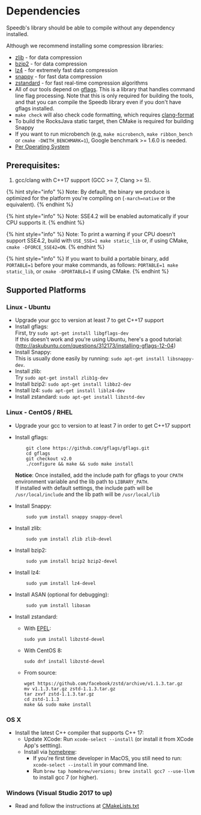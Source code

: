 # Dependencies

Speedb's library should be able to compile without any dependency installed.

Although we recommend installing some compression libraries:

* [zlib](http://www.zlib.net/) - for data compression
* [bzip2](http://www.bzip.org/) - for data compression
* [lz4](https://github.com/lz4/lz4) - for extremely fast data compression
* [snappy](http://google.github.io/snappy/) - for fast data compression
* [zstandard](http://www.zstd.net) - for fast real-time compression algorithms
* All of our tools depend on [gflags](https://gflags.github.io/gflags/). This is a library that handles command line flag processing. Note that this is only required for building the tools, and that you can compile the Speedb library even if you don't have gflags installed.
* `make check` will also check code formatting, which requires [clang-format](https://clang.llvm.org/docs/ClangFormat.html)
* To build the RocksJava static target, then CMake is required for building Snappy
* If you want to run microbench (e.g, `make microbench`, `make ribbon_bench` or `cmake -DWITH_BENCHMARK=1`), Google benchmark >= 1.6.0 is needed.
* [Per Operating System](dependencies.md#supported-platforms)

## **Prerequisites:**

1. &#x20;gcc/clang with C++17 support (GCC >= 7, Clang >= 5).&#x20;

{% hint style="info" %}
Note: By default, the binary we produce is optimized for the platform you're compiling on (`-march=native` or the equivalent).
{% endhint %}

{% hint style="info" %}
Note: SSE4.2 will be enabled automatically if your CPU supports it.
{% endhint %}

{% hint style="info" %}
Note: To print a warning if your CPU doesn't support SSE4.2, build with `USE_SSE=1 make static_lib` or, if using CMake, `cmake -DFORCE_SSE42=ON`.
{% endhint %}

{% hint style="info" %}
If you want to build a portable binary, add `PORTABLE=1` before your make commands, as follows: `PORTABLE=1 make static_lib`, or `cmake -DPORTABLE=1` if using CMake.
{% endhint %}





## Supported Platforms

### **Linux - Ubuntu**

* Upgrade your gcc to version at least 7 to get C++17 support
* Install gflags:\
  First, try `sudo apt-get install libgflags-dev`\
  If this doesn't work and you're using Ubuntu, here's a good tutorial: (http://askubuntu.com/questions/312173/installing-gflags-12-04)
* Install Snappy:\
  This is usually done easily by running: `sudo apt-get install libsnappy-dev`.
* Install zlib:\
  Try `sudo apt-get install zlib1g-dev`
* Install bzip2: `sudo apt-get install libbz2-dev`
* Install lz4: `sudo apt-get install liblz4-dev`
* Install zstandard: `sudo apt-get install libzstd-dev`

### **Linux - CentOS / RHEL**

* Upgrade your gcc to version to at least 7 in order to get C++17 support
*   Install gflags:

    ```
        git clone https://github.com/gflags/gflags.git
        cd gflags
        git checkout v2.0
        ./configure && make && sudo make install
    ```

    **Notice**: Once installed, add the include path for gflags to your `CPATH` environment variable and the lib path to `LIBRARY_PATH`.\
    If installed with default settings, the include path will be `/usr/local/include` and the lib path will be `/usr/local/lib`
*   Install Snappy:

    ```
        sudo yum install snappy snappy-devel
    ```
*   Install zlib:

    ```
        sudo yum install zlib zlib-devel
    ```
*   Install bzip2:

    ```
        sudo yum install bzip2 bzip2-devel
    ```
*   Install lz4:

    ```
        sudo yum install lz4-devel
    ```
*   Install ASAN (optional for debugging):

    ```
        sudo yum install libasan
    ```
* Install zstandard:
  *   With [EPEL](https://fedoraproject.org/wiki/EPEL):

      ```
      sudo yum install libzstd-devel
      ```
  *   With CentOS 8:

      ```
      sudo dnf install libzstd-devel
      ```
  *   From source:

      ```
      wget https://github.com/facebook/zstd/archive/v1.1.3.tar.gz
      mv v1.1.3.tar.gz zstd-1.1.3.tar.gz
      tar zxvf zstd-1.1.3.tar.gz
      cd zstd-1.1.3
      make && sudo make install
      ```

### **OS X**

* Install the latest C++ compiler that supports C++ 17:
  * Update XCode: Run `xcode-select --install` (or install it from XCode App's settting).
  * Install via [homebrew](http://brew.sh/):
    * If you're first time developer in MacOS, you still need to run: `xcode-select --install` in your command line.
    * Run `brew tap homebrew/versions; brew install gcc7 --use-llvm` to install gcc 7 (or higher).

### **Windows** (Visual Studio 2017 to up)

* Read and follow the instructions at [CMakeLists.txt](https://github.com/speedb-io/speedb/blob/main/CMakeLists.txt)
